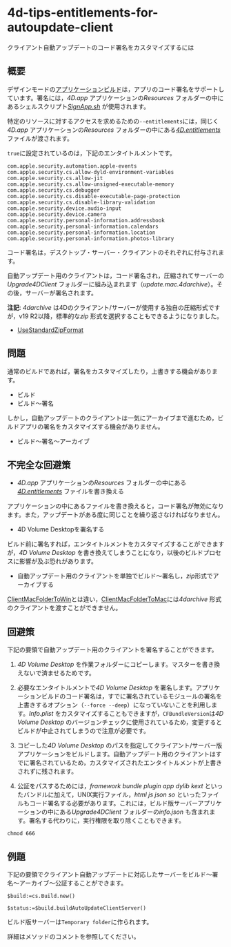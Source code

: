 # 4d-tips-entitlements-for-autoupdate-client
クライアント自動アップデートのコード署名をカスタマイズするには

## 概要

デザインモードの[アプリケーションビルド](https://developer.4d.com/docs/ja/19/Desktop/building/#アプリケーションのビルド)は，アプリのコード署名をサポートしています。署名には，*4D.app* アプリケーションの*Resources* フォルダーの中にあるシェルスクリプト[*SignApp.sh*](https://github.com/4D-JP/4d-tips-entitlements-for-autoupdate-client/blob/main/SignApp.sh) が使用されます。

特定のリソースに対するアクセスを求めるための`--entitlements`には，同じく*4D.app* アプリケーションの*Resources* フォルダーの中にある[*4D.entitlements*](https://github.com/4D-JP/4d-tips-entitlements-for-autoupdate-client/blob/main/4D.entitlements) ファイルが渡されます。

`true`に設定されているのは，下記のエンタイトルメントです。

```
com.apple.security.automation.apple-events
com.apple.security.cs.allow-dyld-environment-variables
com.apple.security.cs.allow-jit
com.apple.security.cs.allow-unsigned-executable-memory
com.apple.security.cs.debugger
com.apple.security.cs.disable-executable-page-protection
com.apple.security.cs.disable-library-validation
com.apple.security.device.audio-input
com.apple.security.device.camera
com.apple.security.personal-information.addressbook
com.apple.security.personal-information.calendars
com.apple.security.personal-information.location
com.apple.security.personal-information.photos-library
```

コード署名は，デスクトップ・サーバー・クライアントのそれぞれに付与されます。

自動アップデート用のクライアントは，コード署名され，圧縮されてサーバーの*Upgrade4DClient* フォルダーに組み込まれます（*update.mac.4darchive*）。その後，サーバーが署名されます。

**注記**: *4darchive* は4Dのクライアント/サーバーが使用する独自の圧縮形式ですが，v19 R2以降，標準的な*zip* 形式を選択することもできるようになりました。

* [UseStandardZipFormat](https://doc.4d.com/4Dv19R7/4D/19-R7/UseStandardZipFormat.300-5943918.ja.html)

## 問題

通常のビルドであれば，署名をカスタマイズしたり，上書きする機会があります。

* ビルド
* ビルド〜署名

しかし，自動アップデートのクライアントは一気にアーカイブまで進むため，ビルドアプリの署名をカスタマイズする機会がありません。

* ビルド〜署名〜アーカイブ

## 不完全な回避策

* *4D.app* アプリケーションの*Resources* フォルダーの中にある[*4D.entitlements*](https://github.com/4D-JP/4d-tips-entitlements-for-autoupdate-client/blob/main/4D.entitlements) ファイルを書き換える

アプリケーションの中にあるファイルを書き換えると，コード署名が無効になります。また，アップデートがある度に同じことを繰り返さなければなりません。

* 4D Volume Desktopを署名する

ビルド前に署名すれば，エンタイトルメントをカスタマイズすることができますが，*4D Volume Desktop* を書き換えてしまうことになり，以後のビルドプロセスに影響が及ぶ恐れがあります。

* 自動アップデート用のクライアントを単独でビルド〜署名し，*zip*形式でアーカイブする

[ClientMacFolderToWin](https://doc.4d.com/4Dv19R7/4D/19-R7/ClientMacFolderToWin.300-5943942.ja.html)とは違い，[ClientMacFolderToMac](https://doc.4d.com/4Dv19R7/4D/19-R7/ClientMacFolderToMac.300-5943953.ja.html)には*4darchive* 形式のクライアントを渡すことができません。

## 回避策

下記の要領で自動アップデート用のクライアントを署名することができます。

1. *4D Volume Desktop* を作業フォルダーにコピーします。マスターを書き換えないで済ませるためです。

1. 必要なエンタイトルメントで*4D Volume Desktop* を署名します。アプリケーションビルドのコード署名は，すでに署名されているモジュールの署名を上書きするオプション（`--force --deep`）になっていないことを利用します。*Info.plist* をカスタマイズすることもできますが，`CFBundleVersion`は*4D Volume Desktop* のバージョンチェックに使用されているため，変更するとビルドが中止されてしまうので注意が必要です。

1. コピーした*4D Volume Desktop* のパスを指定してクライアント/サーバー版アプリケーションをビルドします。自動アップデート用のクライアントはすでに署名されているため，カスタマイズされたエンタイトルメントが上書きされずに残されます。

1. 公証をパスするためには，*framework* *bundle* *plugin* *app* *dylib* *kext* といったバンドルに加えて，UNIX実行ファイル，*html* *js* *json* *so* といったファイルもコード署名する必要があります。これには，ビルド版サーバーアプリケーションの中にある*Upgrade4DClient* フォルダーの*info.json* も含まれます。署名する代わりに，実行権限を取り除くこともできます。

```
chmod 666
```

## 例題

下記の要領でクライアント自動アップデートに対応したサーバーをビルド〜署名〜アーカイブ〜公証することができます。

```4d
$build:=cs.Build.new()

$status:=$build.buildAutoUpdateClientServer()
```

ビルド版サーバーは`Temporary folder`に作られます。

詳細はメソッドのコメントを参照してください。
